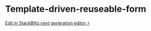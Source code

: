 # Template-driven-reuseable-form

[Edit in StackBlitz next generation editor ⚡️](https://stackblitz.com/~/github.com/aamir12/Template-driven-reuseable-form)